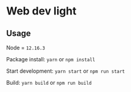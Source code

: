 # Web dev light

## Usage
Node = `12.16.3`

Package install: `yarn` or `npm install`

Start development: `yarn start` or `npm run start`

Build: `yarn build` or `npm run build`

